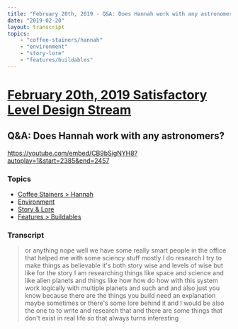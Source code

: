 ```yaml
---
title: "February 20th, 2019 - Q&A: Does Hannah work with any astronomers?"
date: "2019-02-20"
layout: transcript
topics: 
    - "coffee-stainers/hannah"
    - "environment"
    - "story-lore"
    - "features/buildables"
---
```

# [February 20th, 2019 Satisfactory Level Design Stream](../2019-02-20.md)
## Q&A: Does Hannah work with any astronomers?
https://youtube.com/embed/CB9bSigNYH8?autoplay=1&start=2385&end=2457
### Topics
* [Coffee Stainers > Hannah](../topics/coffee-stainers/hannah.md)
* [Environment](../topics/environment.md)
* [Story & Lore](../topics/story-lore.md)
* [Features > Buildables](../topics/features/buildables.md)

### Transcript

> or anything nope well we have some
> really smart people in the office that
> helped me with some sciency stuff mostly
> I do research I try to make things as
> believable it's both story wise and
> levels of wise but like for the story I
> am researching things like space and
> science and like alien planets and
> things like how how do how with this
> system work logically with multiple
> planets and such and and also just you
> know because there are the things you
> build need an explanation maybe
> sometimes or there's some lore behind it
> and I would be also the one to to write
> and research that and there are some
> things that don't exist in real life so
> that always turns interesting
